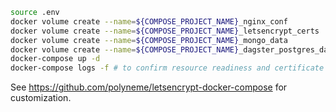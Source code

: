 ```bash
source .env
docker volume create --name=${COMPOSE_PROJECT_NAME}_nginx_conf
docker volume create --name=${COMPOSE_PROJECT_NAME}_letsencrypt_certs
docker volume create --name=${COMPOSE_PROJECT_NAME}_mongo_data
docker volume create --name=${COMPOSE_PROJECT_NAME}_dagster_postgres_data
docker-compose up -d
docker-compose logs -f # to confirm resource readiness and certificate installation
```

See https://github.com/polyneme/letsencrypt-docker-compose for customization.
